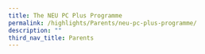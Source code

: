 ```yaml
---
title: The NEU PC Plus Programme
permalink: /highlights/Parents/neu-pc-plus-programme/
description: ""
third_nav_title: Parents
---
```


